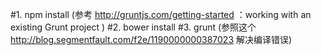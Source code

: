 #1. npm install  (参考 http://gruntjs.com/getting-started ：working with an existing Grunt project )
#2. bower install
#3. grunt (参照这个 http://blog.segmentfault.com/f2e/1190000000387023 解决编译错误)

